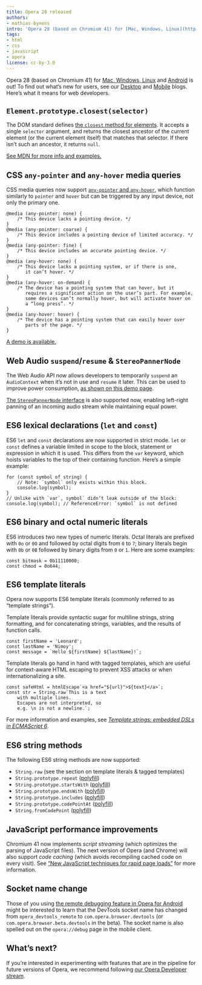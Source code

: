 ```yaml
---
title: Opera 28 released
authors:
- mathias-bynens
intro: 'Opera 28 (based on Chromium 41) for [Mac, Windows, Linux](http://www.opera.com/computer) and [Android](http://www.opera.com/mobile/operabrowser/android) is out! To find out what’s new for users, see our [Desktop](http://www.opera.com/blogs/desktop/2015/03/bookmarks-syncing-opera-28/) and [Mobile](http://www.opera.com/blogs/mobile/2015/03/bookmarks-sync-opera-android-ios/) blogs. Here’s what it means for web developers.'
tags:
- html
- css
- javascript
- opera
license: cc-by-3.0
---
```


Opera 28 (based on Chromium 41) for [Mac, Windows, Linux](http://www.opera.com/computer) and [Android](http://www.opera.com/mobile/operabrowser/android) is out! To find out what’s new for users, see our [Desktop](http://www.opera.com/blogs/desktop/2015/03/bookmarks-syncing-opera-28/) and [Mobile](http://www.opera.com/blogs/mobile/2015/03/bookmarks-sync-opera-android-ios/) blogs. Here’s what it means for web developers.

## `Element.prototype.closest(selector)`

The DOM standard defines [the `closest` method for elements](https://dom.spec.whatwg.org/#dom-element-closest). It accepts a single `selector` argument, and returns the closest ancestor of the current element (or the current element itself) that matches that selector. If there isn’t such an ancestor, it returns `null`.

[See MDN for more info and examples.](https://developer.mozilla.org/en-US/docs/Web/API/Element/closest)

## CSS `any-pointer` and `any-hover` media queries

CSS media queries now support [`any-pointer` and `any-hover`](http://dev.w3.org/csswg/mediaqueries-4/#any-input), which function similarly to `pointer` and `hover` but can be triggered by any input device, not only the primary one.

	@media (any-pointer: none) {
		/* This device lacks a pointing device. */
	}
	@media (any-pointer: coarse) {
		/* This device includes a pointing device of limited accuracy. */
	}
	@media (any-pointer: fine) {
		/* This device includes an accurate pointing device. */
	}
	@media (any-hover: none) {
		/* This device lacks a pointing system, or if there is one,
		   it can’t hover. */
	}
	@media (any-hover: on-demand) {
		/* The device has a pointing system that can hover, but it
		   requires a significant action on the user’s part. For example,
		   some devices can’t normally hover, but will activate hover on
		   a “long press”. */
	}
	@media (any-hover: hover) {
		/* The device has a pointing system that can easily hover over
		   parts of the page. */
	}

[A demo is available.](https://googlechrome.github.io/samples/media-hover-pointer/)

## Web Audio `suspend`/`resume` & `StereoPannerNode`

The Web Audio API now allows developers to temporarily `suspend` an `AudioContext` when it’s not in use and `resume` it later. This can be used to improve power consumption, [as shown on this demo page](https://googlechrome.github.io/samples/webaudio-suspend-resume/).

[The `StereoPannerNode` interface](https://webaudio.github.io/web-audio-api/#the-stereopannernode-interface) is also supported now, enabling left-right panning of an incoming audio stream while maintaining equal power.

## ES6 lexical declarations (`let` and `const`)

ES6 `let` and `const` declarations are now supported in strict mode. `let` or `const` defines a variable limited in scope to the block, statement or expression in which it is used. This differs from the `var` keyword, which hoists variables to the top of their containing function. Here’s a simple example:

	for (const symbol of string) {
		// Note: `symbol` only exists within this block.
		console.log(symbol);
	}
	// Unlike with `var`, symbol` didn’t leak outside of the block:
	console.log(symbol); // ReferenceError: `symbol` is not defined

## ES6 binary and octal numeric literals

ES6 introduces two new types of numeric literals. Octal literals are prefixed with `0o` or `0O` and followed by octal digits from `0` to `7`; binary literals begin with `0b` or `0B` followed by binary digits from `0` or `1`. Here are some examples:

	const bitmask = 0b11110000;
	const chmod = 0o644;

## ES6 template literals

Opera now supports ES6 template literals (commonly referred to as “template strings”).

Template literals provide syntactic sugar for multiline strings, string formatting, and for concatenating strings, variables, and the results of function calls.

	const firstName = 'Leonard';
	const lastName = 'Nimoy';
	const message = `Hello ${firstName} ${lastName}!`;

Template literals go hand in hand with tagged templates, which are useful for context-aware HTML escaping to prevent XSS attacks or when internationalizing a site.

	const safeHtml = htmlEscape`<a href="${url}">${text}</a>`;
	const str = String.raw`This is a text
		with multiple lines.
		Escapes are not interpreted, so
		e.g. \n is not a newline.`;

For more information and examples, see [_Template strings: embedded DSLs in ECMAScript 6_](http://www.2ality.com/2011/09/quasi-literals.html).

## ES6 string methods

The following ES6 string methods are now supported:

* `String.raw` (see the section on template literals & tagged templates)
* `String.prototype.repeat` ([polyfill](https://github.com/mathiasbynens/String.prototype.repeat))
* `String.prototype.startsWith` ([polyfill](https://github.com/mathiasbynens/String.prototype.startsWith))
* `String.prototype.endsWith` ([polyfill](https://github.com/mathiasbynens/String.prototype.endsWith))
* `String.prototype.includes` ([polyfill](https://github.com/mathiasbynens/String.prototype.includes))
* `String.prototype.codePointAt` ([polyfill](https://github.com/mathiasbynens/String.prototype.codePointAt))
* `String.fromCodePoint` ([polyfill](https://github.com/mathiasbynens/String.fromCodePoint))

## JavaScript performance improvements

Chromium 41 now implements _script streaming_ (which optimizes the parsing of JavaScript files). The next version of Opera (and Chrome) will also support _code caching_ (which avoids recompiling cached code on every visit). See [“New JavaScript techniques for rapid page loads”](http://blog.chromium.org/2015/03/new-javascript-techniques-for-rapid.html) for more information.

## Socket name change

Those of you using [the remote debugging feature in Opera for Android](https://dev.opera.com/articles/remotely-debugging-opera-for-android/) might be interested to learn that the DevTools socket name has changed from `opera_devtools_remote` to `com.opera.browser.devtools` (or `com.opera.browser.beta.devtools` in the beta). The socket name is also spelled out on the `opera://debug` page in the mobile client.

## What’s next?

If you’re interested in experimenting with features that are in the pipeline for future versions of Opera, we recommend following [our Opera Developer stream](http://www.opera.com/developer).

